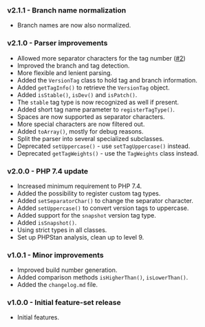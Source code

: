 ### v2.1.1 - Branch name normalization
- Branch names are now also normalized.

### v2.1.0 - Parser improvements
- Allowed more separator characters for the tag number ([#2](https://github.com/Mistralys/version-parser/issues/2))
- Improved the branch and tag detection.
- More flexible and lenient parsing.
- Added the `VersionTag` class to hold tag and branch information.
- Added `getTagInfo()` to retrieve the `VersionTag` object.
- Added `isStable()`, `isDev()` and `isPatch()`.
- The `stable` tag type is now recognized as well if present.
- Added short tag name parameter to `registerTagType()`.
- Spaces are now supported as separator characters.
- More special characters are now filtered out.
- Added `toArray()`, mostly for debug reasons.
- Split the parser into several specialized subclasses.
- Deprecated `setUppercase()` - use `setTagUppercase()` instead.
- Deprecated `getTagWeights()` - use the `TagWeights` class instead.

### v2.0.0 - PHP 7.4 update
- Increased minimum requirement to PHP 7.4.
- Added the possibility to register custom tag types.
- Added `setSeparatorChar()` to change the separator character.
- Added `setUppercase()` to convert version tags to uppercase.
- Added support for the `snapshot` version tag type.
- Added `isSnapshot()`.
- Using strict types in all classes.
- Set up PHPStan analysis, clean up to level 9.

### v1.0.1 - Minor improvements
- Improved build number generation.
- Added comparison methods `isHigherThan()`, `isLowerThan()`.
- Added the `changelog.md` file.

### v1.0.0 - Initial feature-set release
- Initial features.
